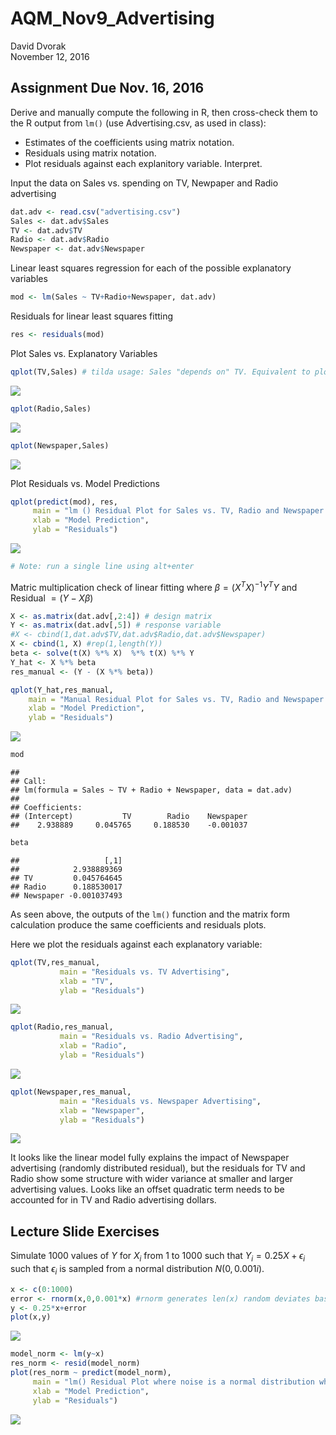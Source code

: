 # AQM_Nov9_Advertising
David Dvorak  
November 12, 2016  



## Assignment Due Nov. 16, 2016

Derive and manually compute the following in R, then cross-check them to the R output from `lm()` (use Advertising.csv, as used in class):

* Estimates of the coefficients using matrix notation.
* Residuals using matrix notation.
* Plot residuals against each explanitory variable. Interpret.


Input the data on Sales vs. spending on TV, Newpaper and Radio advertising

```r
dat.adv <- read.csv("advertising.csv")
Sales <- dat.adv$Sales
TV <- dat.adv$TV
Radio <- dat.adv$Radio
Newspaper <- dat.adv$Newspaper
```
Linear least squares regression for each of the possible explanatory variables

```r
mod <- lm(Sales ~ TV+Radio+Newspaper, dat.adv)
```
Residuals for linear least squares fitting

```r
res <- residuals(mod)
```

Plot Sales vs. Explanatory Variables

```r
qplot(TV,Sales) # tilda usage: Sales "depends on" TV. Equivalent to plot(TV,S)
```

![](AQM_Nov9_Advertising_and_Regression_files/figure-html/unnamed-chunk-4-1.png)<!-- -->

```r
qplot(Radio,Sales)
```

![](AQM_Nov9_Advertising_and_Regression_files/figure-html/unnamed-chunk-4-2.png)<!-- -->

```r
qplot(Newspaper,Sales)
```

![](AQM_Nov9_Advertising_and_Regression_files/figure-html/unnamed-chunk-4-3.png)<!-- -->

Plot Residuals vs. Model Predictions

```r
qplot(predict(mod), res,
     main = "lm () Residual Plot for Sales vs. TV, Radio and Newspaper Advertising",
     xlab = "Model Prediction",
     ylab = "Residuals")
```

![](AQM_Nov9_Advertising_and_Regression_files/figure-html/unnamed-chunk-5-1.png)<!-- -->

```r
# Note: run a single line using alt+enter
```

Matric multiplication check of linear fitting where $\beta = (X^{T}X)^{-1}Y^{T}Y$ and Residual $= (Y-X\beta)$

```r
X <- as.matrix(dat.adv[,2:4]) # design matrix
Y <- as.matrix(dat.adv[,5]) # response variable
#X <- cbind(1,dat.adv$TV,dat.adv$Radio,dat.adv$Newspaper)
X <- cbind(1, X) #rep(1,length(Y))
beta <- solve(t(X) %*% X)  %*% t(X) %*% Y
Y_hat <- X %*% beta
res_manual <- (Y - (X %*% beta))

qplot(Y_hat,res_manual,
    main = "Manual Residual Plot for Sales vs. TV, Radio and Newspaper Advertising",
    xlab = "Model Prediction",
    ylab = "Residuals")
```

![](AQM_Nov9_Advertising_and_Regression_files/figure-html/unnamed-chunk-6-1.png)<!-- -->


```r
mod
```

```
## 
## Call:
## lm(formula = Sales ~ TV + Radio + Newspaper, data = dat.adv)
## 
## Coefficients:
## (Intercept)           TV        Radio    Newspaper  
##    2.938889     0.045765     0.188530    -0.001037
```

```r
beta
```

```
##                   [,1]
##            2.938889369
## TV         0.045764645
## Radio      0.188530017
## Newspaper -0.001037493
```
As seen above, the outputs of the `lm()` function and the matrix form calculation produce the same coefficients and residuals plots.

Here we plot the residuals against each explanatory variable:

```r
qplot(TV,res_manual,
           main = "Residuals vs. TV Advertising",
           xlab = "TV",
           ylab = "Residuals")
```

![](AQM_Nov9_Advertising_and_Regression_files/figure-html/unnamed-chunk-8-1.png)<!-- -->

```r
qplot(Radio,res_manual,
           main = "Residuals vs. Radio Advertising",
           xlab = "Radio",
           ylab = "Residuals")
```

![](AQM_Nov9_Advertising_and_Regression_files/figure-html/unnamed-chunk-8-2.png)<!-- -->

```r
qplot(Newspaper,res_manual,
           main = "Residuals vs. Newspaper Advertising",
           xlab = "Newspaper",
           ylab = "Residuals")
```

![](AQM_Nov9_Advertising_and_Regression_files/figure-html/unnamed-chunk-8-3.png)<!-- -->

It looks like the linear model fully explains the impact of Newspaper advertising (randomly distributed residual), but the residuals for TV and Radio show some structure with wider variance at smaller and larger advertising values. Looks like an offset quadratic term needs to be accounted for in TV and Radio advertising dollars.

## Lecture Slide Exercises

Simulate 1000 values of $Y$ for $X_i$ from 1 to 1000 such that
$Y_i = 0.25X + \epsilon_i$ such that $\epsilon_i$ is sampled from a normal distribution
$N(0, 0.001i)$.


```r
x <- c(0:1000)
error <- rnorm(x,0,0.001*x) #rnorm generates len(x) random deviates based on x value in question
y <- 0.25*x+error
plot(x,y)
```

![](AQM_Nov9_Advertising_and_Regression_files/figure-html/unnamed-chunk-9-1.png)<!-- -->

```r
model_norm <- lm(y~x)
res_norm <- resid(model_norm)
plot(res_norm ~ predict(model_norm),
     main = "lm() Residual Plot where noise is a normal distribution where the variance increases linearly with x",
     xlab = "Model Prediction",
     ylab = "Residuals")
```

![](AQM_Nov9_Advertising_and_Regression_files/figure-html/unnamed-chunk-9-2.png)<!-- -->


